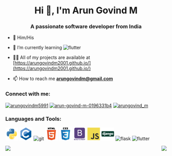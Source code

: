 <h1 align="center">Hi 👋, I'm Arun Govind M</h1>
<h3 align="center">A passionate software developer from India</h3>

- :boy: Him/His

- 🌱 I’m currently learning <img src="https://www.vectorlogo.zone/logos/flutterio/flutterio-icon.svg" alt="flutter" width="20" height="20"/>

- 👨‍💻 All of my projects are available at [https://arungovindm2001.github.io/](https://arungovindm2001.github.io/)

- 📫 How to reach me **arungovindm@gmail.com**

<h3 align="left">Connect with me:</h3>
<p align="left">
<a href="https://twitter.com/arungovindm5991" target="blank"><img align="center" src="https://raw.githubusercontent.com/rahuldkjain/github-profile-readme-generator/master/src/images/icons/Social/twitter.svg" alt="arungovindm5991" height="30" width="40" /></a>
<a href="https://linkedin.com/in/arun-govind-m-0196331b4" target="blank"><img align="center" src="https://raw.githubusercontent.com/rahuldkjain/github-profile-readme-generator/master/src/images/icons/Social/linked-in-alt.svg" alt="arun-govind-m-0196331b4" height="30" width="40" /></a>
<a href="https://instagram.com/arungovind_m" target="blank"><img align="center" src="https://raw.githubusercontent.com/rahuldkjain/github-profile-readme-generator/master/src/images/icons/Social/instagram.svg" alt="arungovind_m" height="30" width="40" /></a>
</p>

<h3 align="left">Languages and Tools:</h3>
<p align="left">
  <img src="https://raw.githubusercontent.com/devicons/devicon/master/icons/python/python-original.svg" alt="python" width="40" height="40"/>
  <img src="https://raw.githubusercontent.com/devicons/devicon/master/icons/c/c-original.svg" alt="c" width="40" height="40"/>
  
  <img src="https://www.vectorlogo.zone/logos/git-scm/git-scm-icon.svg" alt="git" width="40" height="40"/>
  
  <img src="https://raw.githubusercontent.com/devicons/devicon/master/icons/html5/html5-original-wordmark.svg" alt="html5" width="40" height="40"/>
  <img src="https://raw.githubusercontent.com/devicons/devicon/master/icons/css3/css3-original-wordmark.svg" alt="css3" width="40" height="40"/>
  <img src="https://raw.githubusercontent.com/devicons/devicon/master/icons/bootstrap/bootstrap-plain-wordmark.svg" alt="bootstrap" width="40" height="40"/>
  <img src="https://raw.githubusercontent.com/devicons/devicon/master/icons/javascript/javascript-original.svg" alt="javascript" width="40" height="40"/>
  
  <img src="https://raw.githubusercontent.com/devicons/devicon/master/icons/django/django-original.svg" alt="django" width="40" height="40"/>
  <img src="https://www.vectorlogo.zone/logos/pocoo_flask/pocoo_flask-icon.svg" alt="flask" width="40" height="40"/>
  
  <img src="https://www.vectorlogo.zone/logos/flutterio/flutterio-icon.svg" alt="flutter" width="40" height="40"/>
</p>

<img align="left" src="https://github-readme-stats.vercel.app/api/top-langs?username=arungovindm2001&show_icons=true&locale=en&layout=compact&theme=radical"/>
<img align="right" src = "https://github-readme-stats.vercel.app/api?username=arungovindm2001&show_icons=true&theme=radical&hide_rank=true"/>

